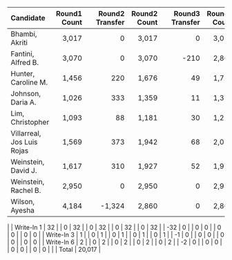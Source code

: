 |                  Candidate | Round1 Count |   | Round2 Transfer | Round2 Count |   | Round3 Transfer | Round3 Count |   | Round4 Transfer | Round4 Count |   | Round5 Transfer | Round5 Count |   | Round6 Transfer | Round6 Count |   | Round7 Transfer | Round7 Count |   | Round8 Transfer | Round8 Count |   | Round9 Transfer | Round9 Count |
|:---------------------------|-------------:|--:|----------------:|-------------:|--:|----------------:|-------------:|--:|----------------:|-------------:|--:|----------------:|-------------:|--:|----------------:|-------------:|--:|----------------:|-------------:|--:|----------------:|-------------:|--:|----------------:|-------------:|
|             Bhambi, Akriti |        3,017 |   |               0 |        3,017 |   |               0 |        3,017 |   |            -157 |        2,860 |   |               0 |        2,860 |   |               0 |        2,860 |   |               0 |        2,860 |   |               0 |        2,860 |   |               0 |        2,860 |
|         Fantini, Alfred B. |        3,070 |   |               0 |        3,070 |   |            -210 |        2,860 |   |               0 |        2,860 |   |               0 |        2,860 |   |               0 |        2,860 |   |               0 |        2,860 |   |               0 |        2,860 |   |               0 |        2,860 |
|        Hunter, Caroline M. |        1,456 |   |             220 |        1,676 |   |              49 |        1,725 |   |              35 |        1,760 |   |              15 |        1,775 |   |               1 |        1,776 |   |             199 |        1,975 |   |             437 |        2,412 |   |          -2,412 |            0 |
|          Johnson, Daria A. |        1,026 |   |             333 |        1,359 |   |              11 |        1,370 |   |              25 |        1,395 |   |              11 |        1,406 |   |               1 |        1,407 |   |             125 |        1,532 |   |          -1,532 |            0 |   |               0 |            0 |
|           Lim, Christopher |        1,093 |   |              88 |        1,181 |   |              30 |        1,211 |   |              16 |        1,227 |   |              11 |        1,238 |   |               3 |        1,241 |   |          -1,241 |            0 |   |               0 |            0 |   |               0 |            0 |
| Villarreal, Jos Luis Rojas |        1,569 |   |             373 |        1,942 |   |              68 |        2,010 |   |              41 |        2,051 |   |              19 |        2,070 |   |               0 |        2,070 |   |             374 |        2,444 |   |             383 |        2,827 |   |              33 |        2,860 |
|        Weinstein, David J. |        1,617 |   |             310 |        1,927 |   |              52 |        1,979 |   |              40 |        2,019 |   |              34 |        2,053 |   |               1 |        2,054 |   |             219 |        2,273 |   |             361 |        2,634 |   |             226 |        2,860 |
|       Weinstein, Rachel B. |        2,950 |   |               0 |        2,950 |   |               0 |        2,950 |   |               0 |        2,950 |   |             -90 |        2,860 |   |               0 |        2,860 |   |               0 |        2,860 |   |               0 |        2,860 |   |               0 |        2,860 |
|             Wilson, Ayesha |        4,184 |   |          -1,324 |        2,860 |   |               0 |        2,860 |   |               0 |        2,860 |   |               0 |        2,860 |   |               0 |        2,860 |   |               0 |        2,860 |   |               0 |        2,860 |   |               0 |        2,860 |
|
|                 Write-In 1 |           32 |   |               0 |           32 |   |               0 |           32 |   |               0 |           32 |   |               0 |           32 |   |             -32 |            0 |   |               0 |            0 |   |               0 |            0 |   |               0 |            0 |
|                 Write-In 3 |            1 |   |               0 |            1 |   |               0 |            1 |   |               0 |            1 |   |               0 |            1 |   |              -1 |            0 |   |               0 |            0 |   |               0 |            0 |   |               0 |            0 |
|                 Write-In 6 |            2 |   |               0 |            2 |   |               0 |            2 |   |               0 |            2 |   |               0 |            2 |   |              -2 |            0 |   |               0 |            0 |   |               0 |            0 |   |               0 |            0 |
|
|                      Total |       20,017 |

